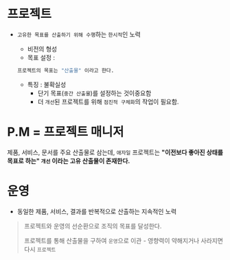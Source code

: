 # 프로젝트

- `고유한 목표를 산출하기 위해 수행`하는 `한시적`인 노력

  - 비전의 형성
  - 목표 설정 :

  ```py
  프로젝트의 목표는 "산출물" 이라고 한다.
  ```

  - 특징 : 불확실성
    - 단기 목표(`중간 산출물`)를 설정하는 것이중요함
    - 더 `개선`된 프로젝트를 위해 `점진적 구체화`의 작업이 필요함.

# P.M = 프로젝트 매니저

제품, 서비스, 문서를 주요 산출물로 삼는데, `애자일` 프로젝트는 **"이전보다 좋아진 상태를 목표로 하는" `개선` 이라는 고유 산출물이 존재한다.**

# 운영

- 동일한 제품, 서비스, 결과를 반복적으로 산출하는 지속적인 노력

> 프로젝트와 운영의 선순환으로 조직의 목표를 달성한다.
>
> 프로젝트를 통해 산출물을 구하여 `운영`으로 이관 - 영향력이 약해지거나 사라지면 다시 `프로젝트`
